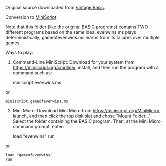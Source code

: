 Original source downloaded from [Vintage Basic](http://www.vintage-basic.net/games.html).

Conversion to [MiniScript](https://miniscript.org).

Note that this folder (like the original BASIC programs) contains TWO different programs based on the same idea.  evenwins.ms plays deterministically; gameofevenwins.ms learns from its failures over multiple games.

Ways to play:

1. Command-Line MiniScript:
Download for your system from https://miniscript.org/cmdline/, install, and then run the program with a command such as:

	miniscript evenwins.ms

or

	miniscript gameofevenwins.ms


2. Mini Micro:
Download Mini Micro from https://miniscript.org/MiniMicro/, launch, and then click the top disk slot and chose "Mount Folder..."  Select the folder containing the BASIC program.  Then, at the Mini Micro command prompt, enter:

	load "evenwins"
	run

or

	load "gameofevenwins"
	run
